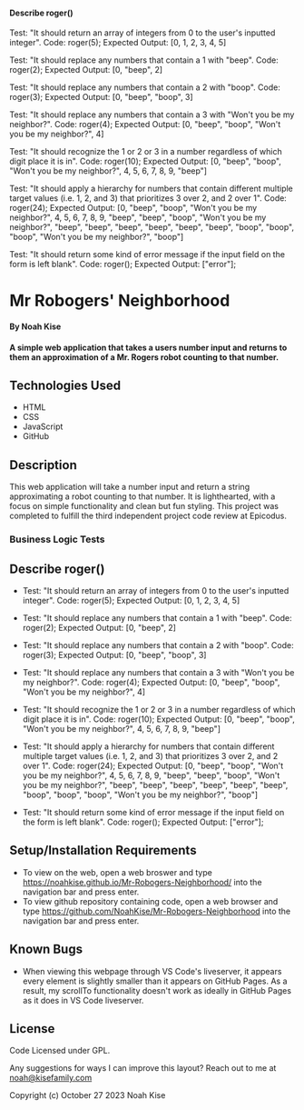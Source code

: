 #### Describe roger()

Test: "It should return an array of integers from 0 to the user's inputted integer".
Code: roger(5);
Expected Output: [0, 1, 2, 3, 4, 5]

Test: "It should replace any numbers that contain a 1 with "beep".
Code: roger(2);
Expected Output: [0, "beep", 2]

Test: "It should replace any numbers that contain a 2 with  "boop".
Code: roger(3);
Expected Output: [0, "beep", "boop", 3]

Test: "It should replace any numbers that contain a 3 with "Won't you be my neighbor?".
Code: roger(4);
Expected Output: [0, "beep", "boop", "Won't you be my neighbor?", 4]

Test: "It should recognize the 1 or 2 or 3 in a number regardless of which digit place it is in".
Code: roger(10);
Expected Output: [0, "beep", "boop", "Won't you be my neighbor?", 4, 5, 6, 7, 8, 9, "beep"]

Test: "It should apply a hierarchy for numbers that contain different multiple target values (i.e. 1, 2, and 3) that prioritizes 3 over 2, and 2 over 1".
Code: roger(24);
Expected Output: [0, "beep", "boop", "Won't you be my neighbor?", 4, 5, 6, 7, 8, 9, "beep", "beep", "boop", "Won't you be my neighbor?", "beep", "beep", "beep", "beep", "beep", "beep", "boop", "boop", "boop", "Won't you be my neighbor?", "boop"]

Test: "It should return some kind of error message if the input field on the form is left blank".
Code: roger();
Expected Output: ["error"];

# Mr Robogers' Neighborhood

#### By Noah Kise

#### A simple web application that takes a users number input and returns to them an approximation of a Mr. Rogers robot counting to that number.

## Technologies Used

* HTML
* CSS
* JavaScript
* GitHub

## Description

This web application will take a number input and return a string approximating a robot counting to that number.  It is lighthearted, with a focus on simple functionality and clean but fun styling. This project was completed to fulfill the third independent project code review at Epicodus.

### Business Logic Tests

## Describe roger()

* Test: "It should return an array of integers from 0 to the user's inputted integer".
Code: roger(5);
Expected Output: [0, 1, 2, 3, 4, 5]

* Test: "It should replace any numbers that contain a 1 with "beep".
Code: roger(2);
Expected Output: [0, "beep", 2]

* Test: "It should replace any numbers that contain a 2 with  "boop".
Code: roger(3);
Expected Output: [0, "beep", "boop", 3]

* Test: "It should replace any numbers that contain a 3 with "Won't you be my neighbor?".
Code: roger(4);
Expected Output: [0, "beep", "boop", "Won't you be my neighbor?", 4]

* Test: "It should recognize the 1 or 2 or 3 in a number regardless of which digit place it is in".
Code: roger(10);
Expected Output: [0, "beep", "boop", "Won't you be my neighbor?", 4, 5, 6, 7, 8, 9, "beep"]

* Test: "It should apply a hierarchy for numbers that contain different multiple target values (i.e. 1, 2, and 3) that prioritizes 3 over 2, and 2 over 1".
Code: roger(24);
Expected Output: [0, "beep", "boop", "Won't you be my neighbor?", 4, 5, 6, 7, 8, 9, "beep", "beep", "boop", "Won't you be my neighbor?", "beep", "beep", "beep", "beep", "beep", "beep", "boop", "boop", "boop", "Won't you be my neighbor?", "boop"]

* Test: "It should return some kind of error message if the input field on the form is left blank".
Code: roger();
Expected Output: ["error"];

## Setup/Installation Requirements

* To view on the web, open a web broswer and type https://noahkise.github.io/Mr-Robogers-Neighborhood/ into the navigation bar and press enter.
* To view github repository containing code, open a web browser and type https://github.com/NoahKise/Mr-Robogers-Neighborhood into the navigation bar and press enter.

## Known Bugs

* When viewing this webpage through VS Code's liveserver, it appears every element is slightly smaller than it appears on GitHub Pages. As a result, my scrollTo functionality doesn't work as ideally in GitHub Pages as it does in VS Code liveserver. 

## License

Code Licensed under GPL.

Any suggestions for ways I can improve this layout? Reach out to me at noah@kisefamily.com

Copyright (c) October 27 2023 Noah Kise